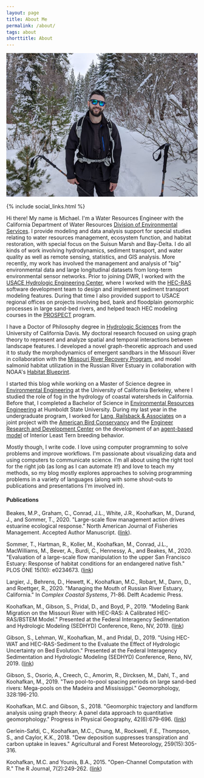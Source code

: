 ```yaml
---
layout: page
title: About Me
permalink: /about/
tags: about
shorttitle: About
---
```


![Michael Koohafkan](/images/mk5.jpg)
<div class="clearfix"></div>
{% include social_links.html %}

Hi there! My name is Michael. I'm a Water Resources Engineer with the 
California Department of Water Resources
[Division of Environmental Services](https://water.ca.gov/Programs/Environmental-Services). 
I provide modeling and data analysis support for special studies relating to
water resources management, ecosystem function, and habitat restoration, with special
focus on the Suisun Marsh and Bay-Delta.
I do all kinds of work involving hydrodynamics, sediment transport, and
water quality as well as remote sensing, statistics, and GIS analysis. More recently,
my work has involved the management and analysis of "big" environmental data and
large longitudinal datasets from long-term environmental sensor networks.
Prior to joining DWR, I worked with the 
[USACE Hydrologic Engineering Center](https://www.hec.usace.army.mil), 
where I worked with the [HEC-RAS](https://www.hec.usace.army.mil/software/hec-ras) 
software development team to design and implement sediment transport 
modeling features. During that time I also provided support to
USACE regional offices on projects involving bed, bank and floodplain 
geomorphic processes in large sand-bed rivers, and helped teach
HEC modeling courses in the
[PROSPECT](https://ulc.usace.army.mil/)
program. 

I have a Doctor of Philosophy degree in
[Hydrologic Sciences](http://hsgg.ucdavis.edu)
from the University of California Davis.
My doctoral research focused on using graph theory to represent 
and analyze spatial and temporal interactions between landscape features.
I developed a novel graph-theoretic approach and used it to 
study the morphodynamics of emergent sandbars in the Missouri River
in collaboration with the 
[Missouri River Recovery Program](https://www.nwo.usace.army.mil/mrrp/efforts-actions/esh), 
and model salmonid habitat utilization in the Russian River Estuary
in collaboration with NOAA's 
[Habitat Blueprint](https://www.habitatblueprint.noaa.gov/habitat-focus-areas/russian-river-california/).

I started this blog while working on a Master of Science degree in 
[Environmental Engineering](http://efmh.berkeley.edu) 
at the University of California Berkeley, where I studied the role of
fog in the hydrology of coastal watersheds in California. Before that,
I completed a Bachelor of Science in
[Environmental Resources Engineering](https://engineering.humboldt.edu)
at Humboldt State University. During my last year in the undergraduate
program, I worked for
[Lang, Railsback & Associates](https://langrailsback.com)
on a joint project with the
[American Bird Conservancy](https://abcbirds.org)
and the 
[Engineer Research and Development Center](https://www.erdc.usace.army.mil)
on the development of an 
[agent-based model](https://erdc-library.erdc.dren.mil/xmlui/handle/11681/2905) 
of Interior Least Tern breeding behavior. 

Mostly though, I write code. I love using computer programming to 
solve problems and improve workflows. I'm passionate about 
visualizing data and using computers to communicate science. 
I'm all about using the right tool for the right job
(as long as I can automate it!) and love to teach my methods, so 
my blog mostly explores approaches to solving programming 
problems in a variety of languages (along with some shout-outs
to publications and presentations I'm involved in).

#### Publications

Beakes, M.P., Graham, C., Conrad, J.L., White, J.R., Koohafkan, M., Durand, J., and Sommer, T., 2020. "Large-scale flow management action drives estuarine ecological response." North American Journal of Fisheries Management. Accepted Author Manuscript. ([link](https://doi.org/10.1002/nafm.10529)).

Sommer, T., Hartman, R., Koller, M., Koohafkan, M., Conrad, J.L., MacWilliams, M., Bever, A., Burdi, C., Hennessy, A., and Beakes, M., 2020. "Evaluation of a large-scale flow manipulation to the upper San Francisco Estuary: Response of habitat conditions for an endangered native fish." PLOS ONE 15(10): e0234673. ([link](https://doi.org/10.1371/journal.pone.0234673))

Largier, J., Behrens, D., Hewett, K., Koohafkan, M.C., Robart, M., Dann, D., and Roettger, R., 2020. "Managing the Mouth of Russian River Estuary, California." In *Complex Coastal Systems*, 71-86. Delft Academic Press.

Koohafkan, M., Gibson, S., Pridal, D., and Boyd, P., 2019. "Modeling Bank Migration on the Missouri River with HEC-RAS: A Calibrated HEC-RAS/BSTEM Model." Presented at the Federal Interagency Sedimentation and Hydrologic Modeling (SEDHYD) Conference, Reno, NV, 2019. ([link](/docs/2019-sedwat-232.pdf))

Gibson, S., Lehman, W., Koohafkan, M., and Pridal, D., 2019. "Using HEC-WAT and HEC-RAS-Sediment to the Evaluate the Effect of Hydrologic Uncertainty on Bed Evolution." Presented at the Federal Interagency Sedimentation and Hydrologic Modeling (SEDHYD) Conference, Reno, NV, 2019. ([link](/docs/2019-sedwat-237.pdf))

Gibson, S., Osorio, A., Creech, C., Amorim, R., Dircksen, M., Dahl, T., and Koohafkan, M., 2019. "Two pool-to-pool spacing periods on large sand-bed rivers: Mega-pools on the Madeira and Mississippi." Geomorphology, 328:196-210.

Koohafkan, M.C. and Gibson, S., 2018. "Geomorphic trajectory and landform analysis using graph theory: A panel data approach to quantitative geomorphology." Progress in Physical Geography, 42(6):679-696. ([link](/docs/2018-koohafkan-gibson-ppg-accepted.pdf))

Gerlein-Safdi, C., Koohafkan, M.C., Chung, M., Rockwell, F.E., Thompson, S., and Caylor, K.K., 2018. "Dew deposition suppresses transpiration and carbon uptake in leaves." Agricultural and Forest Meteorology, 259(15):305-316.

Koohafkan, M.C. and Younis, B.A., 2015. "Open-Channel Computation with R." The R Journal, 7(2):249-262. ([link](https://journal.r-project.org/archive/2015-2/koohafkan-younis.pdf))

<!--
Lott, C.A., Railsback, S.F., Sheppard, C.F., and Koohafkan, M.C., 2013. "Developing and Testing TernCOLONY 1.0: An Individual-based Model of Least Tern Reproduction." ERDC/EL CR-13-2, U.S. Army Engineer Research and Development Center, Vicksburg, MS. Dated June 2013, 192 pp.

Koohafkan, M.C., Thompson, S.E., Leonardson, R., and Dufour, A., 2013. "Broad-spectrum monitoring strategies for predicting occult precipitation contribution to water balance in a coastal watershed in California: Ground-truthing, areal monitoring and isotopic analysis of fog in the San Francisco Bay region." Abstract A41E-0102 presented at 2013 Fall Meeting, AGU, San Francisco, Calif., 9-13 Dec.

Koohafkan, M.C., Thompson, S.E., and Hamilton, M.P., 2012. "Predicting Potential Evaporation in Topographically Complex Terrain." Abstract H43C-1347 presented at 2012 Fall Meeting, AGU, San Francisco, Calif., 3-7 Dec.
-->
